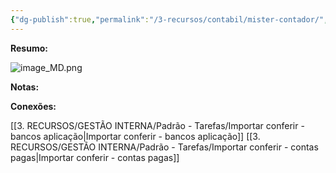 ```yaml
---
{"dg-publish":true,"permalink":"/3-recursos/contabil/mister-contador/","dgPassFrontmatter":true,"created":"2025-06-16T23:00:19.308-03:00","updated":"2025-07-11T13:51:27.990-03:00"}
---
```



**Resumo:**

![image_MD.png](/img/user/4.%20ARQUIVOS/image_MD.png)

**Notas:**





**Conexões:**

[[3. RECURSOS/GESTÃO INTERNA/Padrão - Tarefas/Importar conferir - bancos aplicação\|Importar conferir - bancos aplicação]]
[[3. RECURSOS/GESTÃO INTERNA/Padrão - Tarefas/Importar conferir - contas pagas\|Importar conferir - contas pagas]]